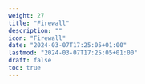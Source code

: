 ```yaml
---
weight: 27
title: "Firewall"
description: ""
icon: "Firewall"
date: "2024-03-07T17:25:05+01:00"
lastmod: "2024-03-07T17:25:05+01:00"
draft: false
toc: true
---
```

